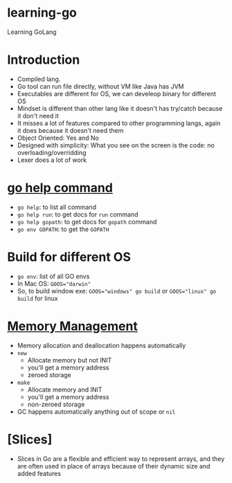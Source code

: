 # learning-go
Learning GoLang

# Introduction
- Compiled lang.
- Go tool can run file directly, without VM like Java has JVM
- Executables are different for OS, we can develeop binary for different OS
- Mindset is different than other lang like it doesn't has try/catch because it don't need it
- It misses a lot of features compared to other programming langs, again it does because it doesn't need them
- Object Oriented: Yes and No
- Designed with simplicity: What you see on the screen is the code: no overloading/overridding
- Lexer does a lot of work

# [go help command](https://www.youtube.com/watch?v=QEZlivtFOZk&list=PLRAV69dS1uWQGDQoBYMZWKjzuhCaOnBpa&index=4)
- `go help`: to list all command
- `go help run`: to get docs for `run` command
- `go help gopath`: to get docs for `gopath` command
- `go env GOPATH`: to get the `GOPATH`

# Build for different OS
- `go env`: list of all GO envs
- In Mac OS: `GOOS="darwin"`
- So, to build window exe: `GOOS="windows" go build` or `GOOS="linux" go build` for linux

# [Memory Management](https://www.youtube.com/watch?v=G1SP9uDJD0g&list=PLRAV69dS1uWQGDQoBYMZWKjzuhCaOnBpa&index=11)
- Memory allocation and deallocation happens automatically
- `new`
    - Allocate memory but not INIT
    - you'll get a memory address
    - zeroed storage
- `make`
    - Allocate memory and INIT
    - you'll get a memory address
    - non-zeroed storage
- GC happens automatically anything out of scope or `nil`

# [Slices]
- Slices in Go are a flexible and efficient way to represent arrays, and they are often used in place of arrays because of their dynamic size and added features